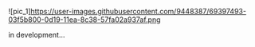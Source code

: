 
![pic_1]https://user-images.githubusercontent.com/9448387/69397493-03f5b800-0d19-11ea-8c38-57fa02a937af.png

in development...
